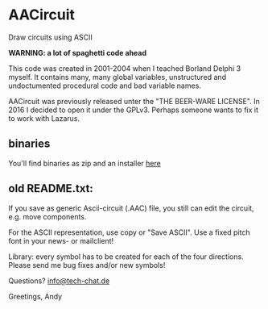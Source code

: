 # AACircuit
Draw circuits using ASCII

**WARNING: a lot of spaghetti code ahead**

This code was created in 2001-2004 when I teached Borland Delphi 3 myself.
It contains many, many global variables, unstructured and undoctumented procedural code and bad variable names.

AACircuit was previously released unter the "THE BEER-WARE LICENSE". In 2016 I decided to open it under the GPLv3.
Perhaps someone wants to fix it to work with Lazarus.

## binaries ##

You'll find binaries as zip and an installer [here](http://tech-chat.de/download.php)


## old README.txt: ##

If you save as generic Ascii-circuit (.AAC) file, you still can edit the circuit, e.g. move components.

For the ASCII representation, use copy or "Save ASCII". Use a fixed pitch font in your news- or mailclient!

Library: every symbol has to be created for each of the four directions. Please send me bug fixes and/or new symbols!

Questions? info@tech-chat.de

Greetings, Andy
